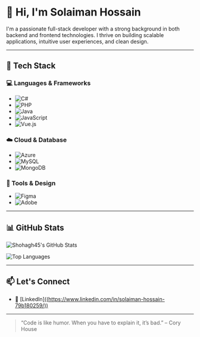# 👋 Hi, I'm Solaiman Hossain

I'm a passionate full-stack developer with a strong background in both backend and frontend technologies. I thrive on building scalable applications, intuitive user experiences, and clean design.

---

## 🚀 Tech Stack

### 💻 Languages & Frameworks
- ![C#](https://img.shields.io/badge/-C%23-239120?style=flat-square&logo=c-sharp&logoColor=white)
- ![PHP](https://img.shields.io/badge/-PHP-777BB4?style=flat-square&logo=php&logoColor=white)
- ![Java](https://img.shields.io/badge/-Java-007396?style=flat-square&logo=java&logoColor=white)
- ![JavaScript](https://img.shields.io/badge/-JavaScript-F7DF1E?style=flat-square&logo=javascript&logoColor=black)
- ![Vue.js](https://img.shields.io/badge/-Vue.js-4FC08D?style=flat-square&logo=vue.js&logoColor=white)

### ☁️ Cloud & Database
- ![Azure](https://img.shields.io/badge/-Azure-0078D4?style=flat-square&logo=microsoftazure&logoColor=white)
- ![MySQL](https://img.shields.io/badge/-MySQL-4479A1?style=flat-square&logo=mysql&logoColor=white)
- ![MongoDB](https://img.shields.io/badge/-MongoDB-47A248?style=flat-square&logo=mongodb&logoColor=white)

### 🧰 Tools & Design
- ![Figma](https://img.shields.io/badge/-Figma-F24E1E?style=flat-square&logo=figma&logoColor=white)
- ![Adobe](https://img.shields.io/badge/-Adobe-FF0000?style=flat-square&logo=adobe&logoColor=white)

---

## 📊 GitHub Stats

![Shohagh45's GitHub Stats](https://github-readme-stats.vercel.app/api?username=Shohagh45&show_icons=true&theme=default)

![Top Languages](https://github-readme-stats.vercel.app/api/top-langs/?username=Shohagh45&layout=compact&hide=html)

---

## 📫 Let's Connect
- 🔗 [LinkedIn][((https://www.linkedin.com/in/solaiman-hossain-79b180259/))](https://www.linkedin.com/in/solaiman-hossain-79b180259/)


---

> “Code is like humor. When you have to explain it, it’s bad.” – Cory House
